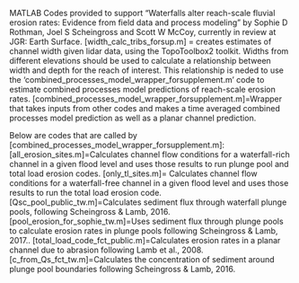 MATLAB Codes provided to support “Waterfalls alter reach-scale fluvial erosion rates: Evidence from field data and process modeling” by Sophie D Rothman, Joel S Scheingross and Scott W McCoy, currently in review at JGR: Earth Surface.
[width_calc_tribs_forsup.m] = creates estimates of channel width given lidar data, using the TopoToolbox2 toolkit. Widths from different elevations should be used to calculate a relationship between width and depth for the reach of interest. This relationship is neded to use the ‘combined_processes_model_wrapper_forsupplement.m’ code to estimate combined processes model predictions of reach-scale erosion rates. 
[combined_processes_model_wrapper_forsupplement.m]=Wrapper that takes inputs from other codes and makes a time averaged combined processes model prediction as well as a planar channel prediction.

Below are codes that are called by [combined_processes_model_wrapper_forsupplement.m]:
[all_erosion_sites.m]=Calculates channel flow conditions for a waterfall-rich channel in a given flood level and uses those results to run  plunge pool and total load erosion codes. 
[only_tl_sites.m]= Calculates channel flow conditions for a waterfall-free channel in a given flood level and uses those results to run the  total load erosion code.
[Qsc_pool_public_tw.m]=Calculates sediment flux through waterfall plunge pools, following Scheingross & Lamb, 2016.
[pool_erosion_for_sophie_tw.m]=Uses sediment flux through plunge pools to calculate erosion rates in plunge pools following Scheingross & Lamb, 2017..
[total_load_code_fct_public.m]=Calculates erosion rates in a planar channel due to abrasion following Lamb et al., 2008. 
[c_from_Qs_fct_tw.m]=Calculates the concentration of sediment around plunge pool boundaries following Scheingross & Lamb, 2016.
